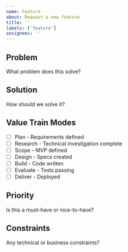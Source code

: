 ```yaml
---
name: Feature
about: Request a new feature
title: ''
labels: ['feature']
assignees: ''
---
```


## Problem
What problem does this solve?

## Solution
How should we solve it?

## Value Train Modes
- [ ] Plan - Requirements defined
- [ ] Research - Technical investigation complete
- [ ] Scope - MVP defined
- [ ] Design - Specs created
- [ ] Build - Code written
- [ ] Evaluate - Tests passing
- [ ] Deliver - Deployed

## Priority
Is this a must-have or nice-to-have?

## Constraints
Any technical or business constraints?
